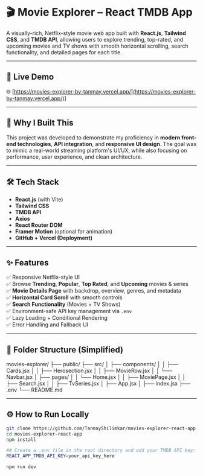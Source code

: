 # 🎬 Movie Explorer – React TMDB App

A visually-rich, Netflix-style movie web app built with **React.js**, **Tailwind CSS**, and **TMDB API**, allowing users to explore trending, top-rated, and upcoming movies and TV shows with smooth horizontal scrolling, search functionality, and detailed pages for each title.

---

## 🚀 Live Demo

🌐 [https://movies-explorer-by-tanmay.vercel.app/](https://movies-explorer-by-tanmay.vercel.app/)]

---

## 🧠 Why I Built This

This project was developed to demonstrate my proficiency in **modern front-end technologies**, **API integration**, and **responsive UI design**. The goal was to mimic a real-world streaming platform's UI/UX, while also focusing on performance, user experience, and clean architecture.

---

## 🛠️ Tech Stack

- **React.js** (with Vite)
- **Tailwind CSS**
- **TMDB API**
- **Axios**
- **React Router DOM**
- **Framer Motion** (optional for animation)
- **GitHub + Vercel (Deployment)**

---

## ✨ Features

✅ Responsive Netflix-style UI  
✅ Browse **Trending**, **Popular**, **Top Rated**, and **Upcoming** movies & series  
✅ **Movie Details Page** with backdrop, overview, genres, and metadata  
✅ **Horizontal Card Scroll** with smooth controls  
✅ **Search Functionality** (Movies + TV Shows)  
✅ Environment-safe API key management via `.env`  
✅ Lazy Loading + Conditional Rendering  
✅ Error Handling and Fallback UI

---

## 🧩 Folder Structure (Simplified)
movies-explorer/
├── public/
├── src/
│ ├── components/
│ │ ├── Cards.jsx
│ │ ├── Herosection.jsx
│ │ ├── MovieRow.jsx
│ │ └── Navbar.jsx
│ ├── pages/
│ │ └── Home.jsx
│ │ ├── MoviePage.jsx
│ │ ├── Search.jsx
│ │ ├── TvSeries.jsx
│ ├── App.jsx
│ ├── index.jsx
├── .env
└── README.md

---

## ⚙️ How to Run Locally

```bash
git clone https://github.com/TanmayShilimkar/movies-explorer-react-app.git
cd movies-explorer-react-app
npm install

## Create a .env file in the root directory and add your TMDB API key:
REACT_APP_TMDB_API_KEY=your_api_key_here

npm run dev
